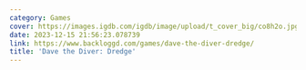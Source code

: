 ```yaml
---
category: Games
cover: https://images.igdb.com/igdb/image/upload/t_cover_big/co8h2o.jpg
date: 2023-12-15 21:56:23.078739
link: https://www.backloggd.com/games/dave-the-diver-dredge/
title: 'Dave the Diver: Dredge'
---
```


